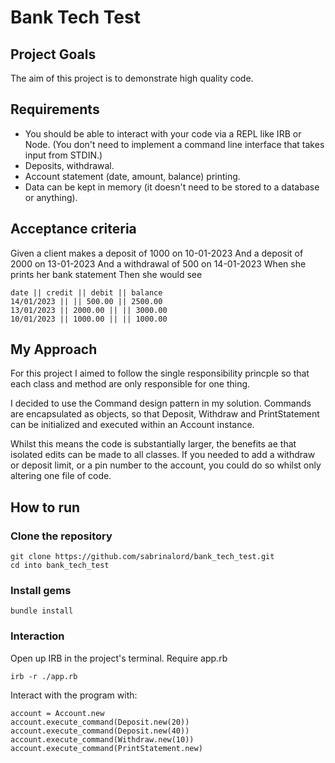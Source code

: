 # Bank Tech Test

## Project Goals
The aim of this project is to demonstrate high quality code.

## Requirements
* You should be able to interact with your code via a REPL like IRB or Node. (You don't need to implement a command line interface that takes input from STDIN.)
* Deposits, withdrawal.
* Account statement (date, amount, balance) printing.
* Data can be kept in memory (it doesn't need to be stored to a database or anything).

## Acceptance criteria
Given a client makes a deposit of 1000 on 10-01-2023
And a deposit of 2000 on 13-01-2023
And a withdrawal of 500 on 14-01-2023
When she prints her bank statement
Then she would see

```
date || credit || debit || balance
14/01/2023 || || 500.00 || 2500.00
13/01/2023 || 2000.00 || || 3000.00
10/01/2023 || 1000.00 || || 1000.00
```

## My Approach

For this project I aimed to follow the single responsibility princple so that each class and method are only responsible for one thing. 

I decided to use the Command design pattern in my solution. Commands are encapsulated as objects, so that Deposit, Withdraw and PrintStatement can be initialized and executed within an Account instance. 

Whilst this means the code is substantially larger, the benefits ae that isolated edits can be made to all classes. If you needed to add a withdraw or deposit limit, or a pin number to the account, you could do so whilst only altering one file of code. 


## How to run

### Clone the repository 
```
git clone https://github.com/sabrinalord/bank_tech_test.git
cd into bank_tech_test
```

### Install gems

```
bundle install
```

### Interaction

Open up IRB in the project's terminal. 
Require app.rb

```
irb -r ./app.rb
```

Interact with the program with:

```
account = Account.new
account.execute_command(Deposit.new(20))
account.execute_command(Deposit.new(40))
account.execute_command(Withdraw.new(10))
account.execute_command(PrintStatement.new)
```

